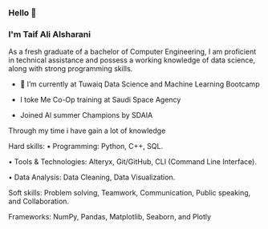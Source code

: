 ### Hello 👋

### I'm Taif Ali Alsharani 

As a fresh graduate of a bachelor of Computer Engineering, I am proficient in technical assistance and possess a working knowledge of data science, along with strong programming skills.


- 🔭 I’m currently at Tuwaiq Data Science and Machine Learning Bootcamp
- I toke Me Co-Op training at Saudi Space Agency

- Joined Al summer Champions by SDAIA 


Through my time i have gain a lot of knowledge



Hard skills:
• Programming: Python, C++, SQL.


• Tools & Technologies: Alteryx, Git/GitHub, CLI (Command Line Interface).



• Data Analysis: Data Cleaning, Data Visualization.


Soft skills: Problem solving, Teamwork, Communication, Public speaking, and Collaboration. 



Frameworks: NumPy, Pandas, Matplotlib, Seaborn, and Plotly
